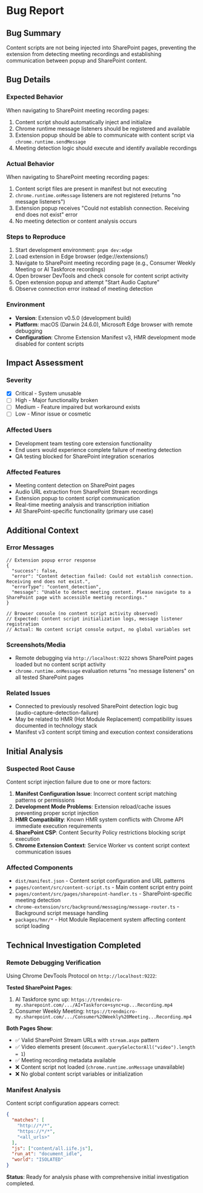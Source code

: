# Bug Report

## Bug Summary
Content scripts are not being injected into SharePoint pages, preventing the extension from detecting meeting recordings and establishing communication between popup and SharePoint content.

## Bug Details

### Expected Behavior
When navigating to SharePoint meeting recording pages:
1. Content script should automatically inject and initialize
2. Chrome runtime message listeners should be registered and available
3. Extension popup should be able to communicate with content script via `chrome.runtime.sendMessage`
4. Meeting detection logic should execute and identify available recordings

### Actual Behavior  
When navigating to SharePoint meeting recording pages:
1. Content script files are present in manifest but not executing
2. `chrome.runtime.onMessage` listeners are not registered (returns "no message listeners")
3. Extension popup receives "Could not establish connection. Receiving end does not exist" error
4. No meeting detection or content analysis occurs

### Steps to Reproduce
1. Start development environment: `pnpm dev:edge`
2. Load extension in Edge browser (edge://extensions/)
3. Navigate to SharePoint meeting recording page (e.g., Consumer Weekly Meeting or AI Taskforce recordings)
4. Open browser DevTools and check console for content script activity
5. Open extension popup and attempt "Start Audio Capture"
6. Observe connection error instead of meeting detection

### Environment
- **Version**: Extension v0.5.0 (development build)
- **Platform**: macOS (Darwin 24.6.0), Microsoft Edge browser with remote debugging
- **Configuration**: Chrome Extension Manifest v3, HMR development mode disabled for content scripts

## Impact Assessment

### Severity
- [x] Critical - System unusable
- [ ] High - Major functionality broken
- [ ] Medium - Feature impaired but workaround exists
- [ ] Low - Minor issue or cosmetic

### Affected Users
- Development team testing core extension functionality
- End users would experience complete failure of meeting detection
- QA testing blocked for SharePoint integration scenarios

### Affected Features
- Meeting content detection on SharePoint pages
- Audio URL extraction from SharePoint Stream recordings
- Extension popup to content script communication
- Real-time meeting analysis and transcription initiation
- All SharePoint-specific functionality (primary use case)

## Additional Context

### Error Messages
```
// Extension popup error response
{
  "success": false,
  "error": "Content detection failed: Could not establish connection. Receiving end does not exist.",
  "errorType": "content_detection",
  "message": "Unable to detect meeting content. Please navigate to a SharePoint page with accessible meeting recordings."
}

// Browser console (no content script activity observed)
// Expected: Content script initialization logs, message listener registration
// Actual: No content script console output, no global variables set
```

### Screenshots/Media
- Remote debugging via `http://localhost:9222` shows SharePoint pages loaded but no content script activity
- `chrome.runtime.onMessage` evaluation returns "no message listeners" on all tested SharePoint pages

### Related Issues
- Connected to previously resolved SharePoint detection logic bug (audio-capture-detection-failure)
- May be related to HMR (Hot Module Replacement) compatibility issues documented in technology stack
- Manifest v3 content script timing and execution context considerations

## Initial Analysis

### Suspected Root Cause
Content script injection failure due to one or more factors:
1. **Manifest Configuration Issue**: Incorrect content script matching patterns or permissions
2. **Development Mode Problems**: Extension reload/cache issues preventing proper script injection
3. **HMR Compatibility**: Known HMR system conflicts with Chrome API immediate execution requirements
4. **SharePoint CSP**: Content Security Policy restrictions blocking script execution
5. **Chrome Extension Context**: Service Worker vs content script context communication issues

### Affected Components
- `dist/manifest.json` - Content script configuration and URL patterns
- `pages/content/src/content-script.ts` - Main content script entry point
- `pages/content/src/pages/sharepoint-handler.ts` - SharePoint-specific meeting detection
- `chrome-extension/src/background/messaging/message-router.ts` - Background script message handling
- `packages/hmr/*` - Hot Module Replacement system affecting content script loading

## Technical Investigation Completed

### Remote Debugging Verification
Using Chrome DevTools Protocol on `http://localhost:9222`:

**Tested SharePoint Pages**:
1. AI Taskforce sync up: `https://trendmicro-my.sharepoint.com/.../AI+Taskforce+sync+up...Recording.mp4`
2. Consumer Weekly Meeting: `https://trendmicro-my.sharepoint.com/.../Consumer%20Weekly%20Meeting...Recording.mp4`

**Both Pages Show**:
- ✅ Valid SharePoint Stream URLs with `stream.aspx` pattern
- ✅ Video elements present (`document.querySelectorAll("video").length = 1`)
- ✅ Meeting recording metadata available
- ❌ Content script not loaded (`chrome.runtime.onMessage` unavailable)
- ❌ No global content script variables or initialization

### Manifest Analysis
Content script configuration appears correct:
```json
{
  "matches": [
    "http://*/*",
    "https://*/*", 
    "<all_urls>"
  ],
  "js": ["content/all.iife.js"],
  "run_at": "document_idle",
  "world": "ISOLATED"
}
```

**Status**: Ready for analysis phase with comprehensive initial investigation completed.
